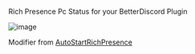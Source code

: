 Rich Presence Pc Status for your BetterDiscord Plugin

![image](https://user-images.githubusercontent.com/48393914/167441799-19f7e2d6-8fad-43db-a653-08d6b6295c8c.png)

Modifier from [AutoStartRichPresence](https://github.com/Mega-Mewthree/BetterDiscordPlugins/tree/master/Plugins/AutoStartRichPresence)
